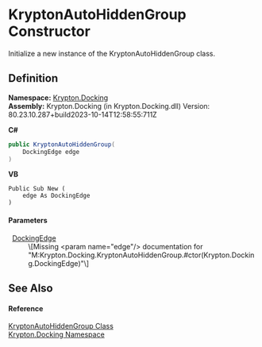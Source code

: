 # KryptonAutoHiddenGroup Constructor


Initialize a new instance of the KryptonAutoHiddenGroup class.



## Definition
**Namespace:** <a href="98399376-cf41-9454-4b4d-4fab2ca20bc7.md">Krypton.Docking</a>  
**Assembly:** Krypton.Docking (in Krypton.Docking.dll) Version: 80.23.10.287+build2023-10-14T12:58:55:711Z

**C#**
``` C#
public KryptonAutoHiddenGroup(
	DockingEdge edge
)
```
**VB**
``` VB
Public Sub New ( 
	edge As DockingEdge
)
```



#### Parameters
<dl><dt>  <a href="0326fb46-4d85-587f-b550-67cc94a3d312.md">DockingEdge</a></dt><dd>\[Missing &lt;param name="edge"/&gt; documentation for "M:Krypton.Docking.KryptonAutoHiddenGroup.#ctor(Krypton.Docking.DockingEdge)"\]</dd></dl>

## See Also


#### Reference
<a href="4f3dbe80-a8b2-474f-3346-cc5c51f80249.md">KryptonAutoHiddenGroup Class</a>  
<a href="98399376-cf41-9454-4b4d-4fab2ca20bc7.md">Krypton.Docking Namespace</a>  
